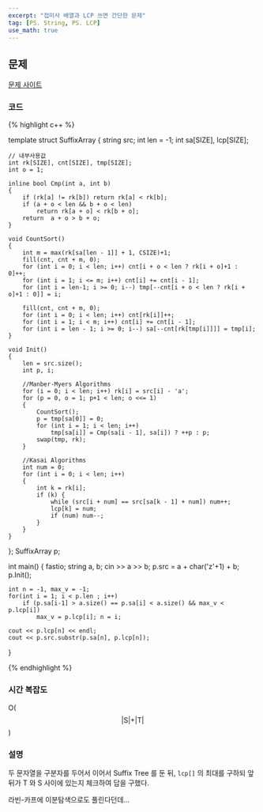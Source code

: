 ```yaml
---
excerpt: "접미사 배열과 LCP 쓰면 간단한 문제"
tag: [PS. String, PS. LCP]
use_math: true
---
```


## 문제

[문제 사이트](https://www.acmicpc.net/problem/9249)

### 코드

{% highlight c++ %}

template<int SIZE = 500002, int CSIZE = 26>
struct SuffixArray
{
	string src; int len = -1;
	int sa[SIZE], lcp[SIZE];

	// 내부사용값
	int rk[SIZE], cnt[SIZE], tmp[SIZE];
	int o = 1;
	
	inline bool Cmp(int a, int b)
	{
		if (rk[a] != rk[b]) return rk[a] < rk[b];
		if (a + o < len && b + o < len)
			return rk[a + o] < rk[b + o];
		return  a + o > b + o;
	}
	
	void CountSort()
	{
		int m = max(rk[sa[len - 1]] + 1, CSIZE)+1;
		fill(cnt, cnt + m, 0);
		for (int i = 0; i < len; i++) cnt[i + o < len ? rk[i + o]+1 : 0]++;
		for (int i = 1; i <= m; i++) cnt[i] += cnt[i - 1];
		for (int i = len-1; i >= 0; i--) tmp[--cnt[i + o < len ? rk[i + o]+1 : 0]] = i;
	
		fill(cnt, cnt + m, 0);
		for (int i = 0; i < len; i++) cnt[rk[i]]++;
		for (int i = 1; i < m; i++) cnt[i] += cnt[i - 1];
		for (int i = len - 1; i >= 0; i--) sa[--cnt[rk[tmp[i]]]] = tmp[i];
	}
	
	void Init()
	{
		len = src.size();
		int p, i;
	
		//Manber-Myers Algorithms
		for (i = 0; i < len; i++) rk[i] = src[i] - 'a';
		for (p = 0, o = 1; p+1 < len; o <<= 1)
		{
			CountSort();
			p = tmp[sa[0]] = 0;
			for (int i = 1; i < len; i++)
				tmp[sa[i]] = Cmp(sa[i - 1], sa[i]) ? ++p : p;
			swap(tmp, rk);
		}
	
		//Kasai Algorithms
		int num = 0;
		for (int i = 0; i < len; i++)
		{
			int k = rk[i];
			if (k) {
				while (src[i + num] == src[sa[k - 1] + num]) num++;
				lcp[k] = num;
				if (num) num--;
			}
		}
	}
};
SuffixArray p;

int main()
{
	fastio;
	string a, b;
	cin >> a >> b;
	p.src = a + char('z'+1) + b;
	p.Init();

	int n = -1, max_v = -1;
	for(int i = 1; i < p.len ; i++)
		if (p.sa[i-1] > a.size() == p.sa[i] < a.size() && max_v < p.lcp[i])
			max_v = p.lcp[i]; n = i;
	
	cout << p.lcp[n] << endl;
	cout << p.src.substr(p.sa[n], p.lcp[n]);
}

{% endhighlight %}


### 시간 복잡도

O($$ \vert  \mathrm{S} \vert +  \vert  \mathrm{T} \vert  $$)

### 설명

두 문자열을 구분자를 두어서 이어서 Suffix Tree 를 둔 뒤, ```lcp[]``` 의 최대를 구하되 앞뒤가 T 와 S 사이에 있는지 체크하여 답을 구했다.

라빈-카프에 이분탐색으로도 풀린다던데...
